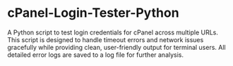 # cPanel-Login-Tester-Python
A Python script to test login credentials for cPanel across multiple URLs. This script is designed to handle timeout errors and network issues gracefully while providing clean, user-friendly output for terminal users. All detailed error logs are saved to a log file for further analysis.

